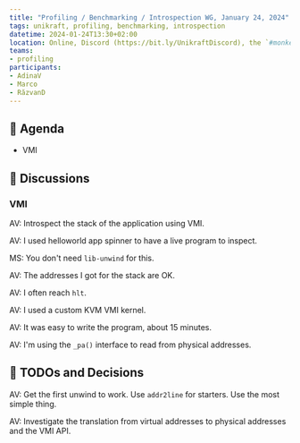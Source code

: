 ```yaml
---
title: "Profiling / Benchmarking / Introspection WG, January 24, 2024"
tags: unikraft, profiling, benchmarking, introspection
datetime: 2024-01-24T13:30+02:00
location: Online, Discord (https://bit.ly/UnikraftDiscord), the `#monkey-business` voice channel
teams:
- profiling
participants:
- AdinaV
- Marco
- RăzvanD
---
```


## :dart: Agenda

- VMI

## :closed_book: Discussions

### VMI

AV: Introspect the stack of the application using VMI.

AV: I used helloworld app spinner to have a live program to inspect.

MS: You don't need `lib-unwind` for this.

AV: The addresses I got for the stack are OK.

AV: I often reach `hlt`.

AV: I used a custom KVM VMI kernel.

AV: It was easy to write the program, about 15 minutes.

AV: I'm using the `_pa()` interface to read from physical addresses.

## :wrench: TODOs and Decisions

AV: Get the first unwind to work.
Use `addr2line` for starters.
Use the most simple thing.

AV: Investigate the translation from virtual addresses to physical addresses and the VMI API.

